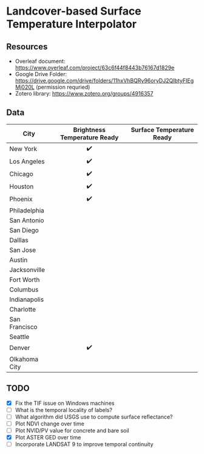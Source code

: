 # Landcover-based Surface Temperature Interpolator

## Resources 
* Overleaf document: https://www.overleaf.com/project/63c6f44f8443b76167d1829e
* Google Drive Folder: https://drive.google.com/drive/folders/11hxVhBQRy96oryDJ2QIbtyFIEgMj020L (permission requried)
* Zotero library: https://www.zotero.org/groups/4916357


## Data
| City | Brightness Temperature Ready | Surface Temperature Ready |
| --- | :---: | :---:|
| New York | :heavy_check_mark: | |
| Los Angeles | :heavy_check_mark: | |
| Chicago | :heavy_check_mark: | |
| Houston | :heavy_check_mark: | |
| Phoenix | :heavy_check_mark: | |
| Philadelphia |  | |
| San Antonio | | |
| San Diego |  | |
| Dalllas | | |
| San Jose | | |
| Austin | | |
| Jacksonville | | |
| Fort Worth | | |
| Columbus | | |
| Indianapolis | | |
| Charlotte | | |
| San Francisco | | |
| Seattle | | |
| Denver | :heavy_check_mark:| |
| Olkahoma City | | |

## TODO
- [x] Fix the TIF issue on Windows machines
- [ ] What is the temporal locality of labels?
- [ ] What algorithm did USGS use to compute surface reflectance?
- [ ] Plot NDVI change over time
- [ ] Plot NVID/PV value for concrete and bare soil
- [x] Plot ASTER GED over time
- [ ] Incorporate LANDSAT 9 to improve temporal continuity
